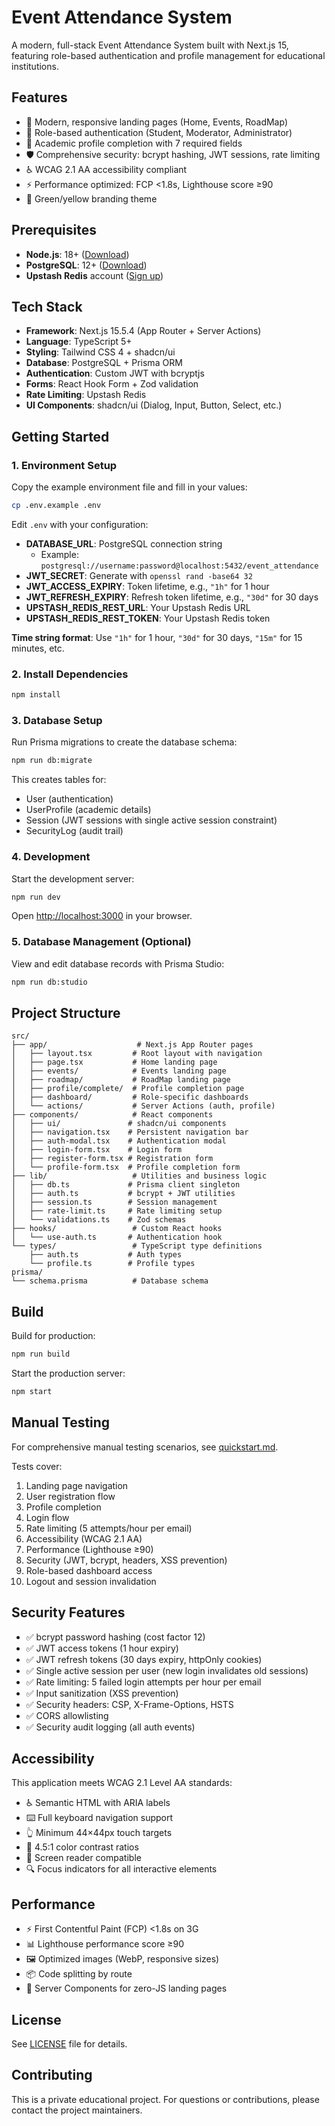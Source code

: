 # Event Attendance System

A modern, full-stack Event Attendance System built with Next.js 15, featuring role-based authentication and profile management for educational institutions.

## Features

- 🎨 Modern, responsive landing pages (Home, Events, RoadMap)
- 🔐 Role-based authentication (Student, Moderator, Administrator)
- 📝 Academic profile completion with 7 required fields
- 🛡️ Comprehensive security: bcrypt hashing, JWT sessions, rate limiting
- ♿ WCAG 2.1 AA accessibility compliant
- ⚡ Performance optimized: FCP <1.8s, Lighthouse score ≥90
- 🎨 Green/yellow branding theme

## Prerequisites

- **Node.js**: 18+ ([Download](https://nodejs.org/))
- **PostgreSQL**: 12+ ([Download](https://www.postgresql.org/download/))
- **Upstash Redis** account ([Sign up](https://upstash.com/))

## Tech Stack

- **Framework**: Next.js 15.5.4 (App Router + Server Actions)
- **Language**: TypeScript 5+
- **Styling**: Tailwind CSS 4 + shadcn/ui
- **Database**: PostgreSQL + Prisma ORM
- **Authentication**: Custom JWT with bcryptjs
- **Forms**: React Hook Form + Zod validation
- **Rate Limiting**: Upstash Redis
- **UI Components**: shadcn/ui (Dialog, Input, Button, Select, etc.)

## Getting Started

### 1. Environment Setup

Copy the example environment file and fill in your values:

```bash
cp .env.example .env
```

Edit `.env` with your configuration:

- **DATABASE_URL**: PostgreSQL connection string
  - Example: `postgresql://username:password@localhost:5432/event_attendance`
- **JWT_SECRET**: Generate with `openssl rand -base64 32`
- **JWT_ACCESS_EXPIRY**: Token lifetime, e.g., `"1h"` for 1 hour
- **JWT_REFRESH_EXPIRY**: Refresh token lifetime, e.g., `"30d"` for 30 days
- **UPSTASH_REDIS_REST_URL**: Your Upstash Redis URL
- **UPSTASH_REDIS_REST_TOKEN**: Your Upstash Redis token

**Time string format**: Use `"1h"` for 1 hour, `"30d"` for 30 days, `"15m"` for 15 minutes, etc.

### 2. Install Dependencies

```bash
npm install
```

### 3. Database Setup

Run Prisma migrations to create the database schema:

```bash
npm run db:migrate
```

This creates tables for:
- User (authentication)
- UserProfile (academic details)
- Session (JWT sessions with single active session constraint)
- SecurityLog (audit trail)

### 4. Development

Start the development server:

```bash
npm run dev
```

Open [http://localhost:3000](http://localhost:3000) in your browser.

### 5. Database Management (Optional)

View and edit database records with Prisma Studio:

```bash
npm run db:studio
```

## Project Structure

```
src/
├── app/                    # Next.js App Router pages
│   ├── layout.tsx         # Root layout with navigation
│   ├── page.tsx           # Home landing page
│   ├── events/            # Events landing page
│   ├── roadmap/           # RoadMap landing page
│   ├── profile/complete/  # Profile completion page
│   ├── dashboard/         # Role-specific dashboards
│   └── actions/           # Server Actions (auth, profile)
├── components/            # React components
│   ├── ui/               # shadcn/ui components
│   ├── navigation.tsx    # Persistent navigation bar
│   ├── auth-modal.tsx    # Authentication modal
│   ├── login-form.tsx    # Login form
│   ├── register-form.tsx # Registration form
│   └── profile-form.tsx  # Profile completion form
├── lib/                   # Utilities and business logic
│   ├── db.ts             # Prisma client singleton
│   ├── auth.ts           # bcrypt + JWT utilities
│   ├── session.ts        # Session management
│   ├── rate-limit.ts     # Rate limiting setup
│   └── validations.ts    # Zod schemas
├── hooks/                 # Custom React hooks
│   └── use-auth.ts       # Authentication hook
└── types/                 # TypeScript type definitions
    ├── auth.ts           # Auth types
    └── profile.ts        # Profile types
prisma/
└── schema.prisma          # Database schema
```

## Build

Build for production:

```bash
npm run build
```

Start the production server:

```bash
npm start
```

## Manual Testing

For comprehensive manual testing scenarios, see [quickstart.md](./specs/001-build-the-foundation/quickstart.md).

Tests cover:
1. Landing page navigation
2. User registration flow
3. Profile completion
4. Login flow
5. Rate limiting (5 attempts/hour per email)
6. Accessibility (WCAG 2.1 AA)
7. Performance (Lighthouse ≥90)
8. Security (JWT, bcrypt, headers, XSS prevention)
9. Role-based dashboard access
10. Logout and session invalidation

## Security Features

- ✅ bcrypt password hashing (cost factor 12)
- ✅ JWT access tokens (1 hour expiry)
- ✅ JWT refresh tokens (30 days expiry, httpOnly cookies)
- ✅ Single active session per user (new login invalidates old sessions)
- ✅ Rate limiting: 5 failed login attempts per hour per email
- ✅ Input sanitization (XSS prevention)
- ✅ Security headers: CSP, X-Frame-Options, HSTS
- ✅ CORS allowlisting
- ✅ Security audit logging (all auth events)

## Accessibility

This application meets WCAG 2.1 Level AA standards:

- ♿ Semantic HTML with ARIA labels
- ⌨️ Full keyboard navigation support
- 👆 Minimum 44×44px touch targets
- 🎨 4.5:1 color contrast ratios
- 📱 Screen reader compatible
- 🔍 Focus indicators for all interactive elements

## Performance

- ⚡ First Contentful Paint (FCP) <1.8s on 3G
- 📊 Lighthouse performance score ≥90
- 🖼️ Optimized images (WebP, responsive sizes)
- 📦 Code splitting by route
- 🚀 Server Components for zero-JS landing pages

## License

See [LICENSE](./LICENSE) file for details.

## Contributing

This is a private educational project. For questions or contributions, please contact the project maintainers.
